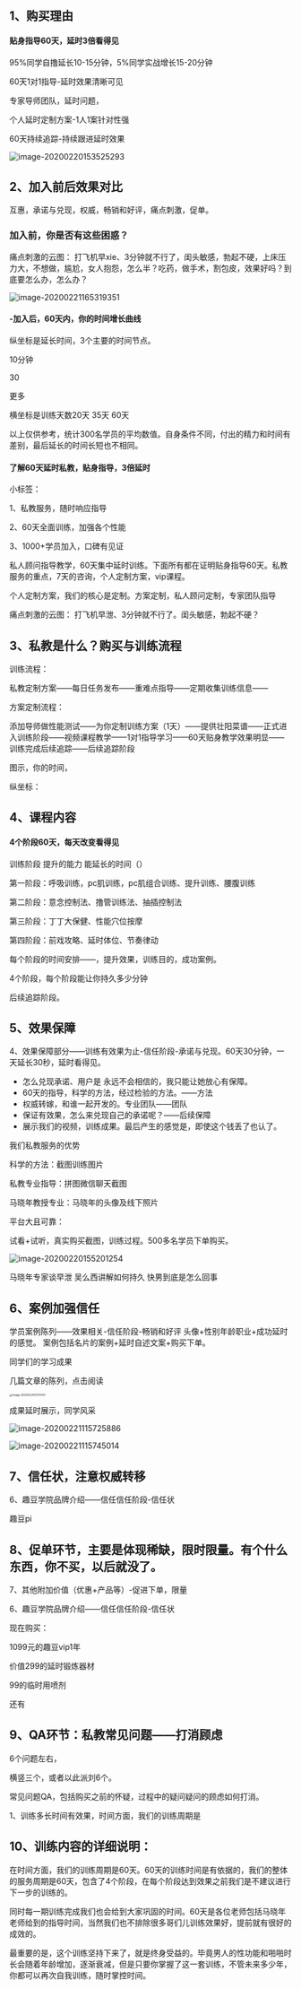 ## 1、购买理由

#### 贴身指导60天，延时3倍看得见

95%同学自撸延长10-15分钟，5%同学实战增长15-20分钟



60天1对1指导-延时效果清晰可见

专家导师团队，延时问题，

个人延时定制方案-1人1案针对性强

60天持续追踪-持续跟进延时效果

![image-20200220153525293](C:\Users\万万\AppData\Roaming\Typora\typora-user-images\image-20200220153525293.png)



## 2、加入前后效果对比

互惠，承诺与兑现，权威，畅销和好评，痛点刺激，促单。

### 加入前，你是否有这些困惑？

痛点刺激的云图：
打飞机早xie、3分钟就不行了，闺头敏感，勃起不硬，上床压力大，不想做，尴尬，女人抱怨，怎么半？吃药，做手术，割包皮，效果好吗？到底要怎么办，怎么办？

![image-20200221165319351](C:\Users\万万\AppData\Roaming\Typora\typora-user-images\image-20200221165319351.png)



#### -加入后，60天内，你的时间增长曲线

纵坐标是延长时间，3个主要的时间节点。

10分钟

30

更多



横坐标是训练天数20天 35天  60天

以上仅供参考，统计300名学员的平均数值。自身条件不同，付出的精力和时间有差别，最后延长的时间长短也不相同。



#### 了解60天延时私教，贴身指导，3倍延时



小标签：

1、私教服务，随时响应指导



2、60天全面训练，加强各个性能



3、1000+学员加入，口碑有见证



私人顾问指导教学，60天集中延时训练。下面所有都在证明贴身指导60天。私教服务的重点，7天的咨询，个人定制方案，vip课程。



个人定制方案，我们的核心是定制。方案定制，私人顾问定制，专家团队指导



痛点刺激的云图：
打飞机早泄、3分钟就不行了。闺头敏感，勃起不硬？



## 3、私教是什么？购买与训练流程

训练流程：

私教定制方案——每日任务发布——重难点指导——定期收集训练信息——





方案定制流程：

添加导师做性能测试——为你定制训练方案（1天）——提供壮阳菜谱——正式进入训练阶段——视频课程教学——1对1指导学习——60天贴身教学效果明显——训练完成后续追踪——后续追踪阶段



图示，你的时间，

纵坐标：



## 4、课程内容

#### 4个阶段60天，每天改变看得见

训练阶段       提升的能力      能延长的时间（）

第一阶段：呼吸训练，pc肌训练，pc肌组合训练、提升训练、腰腹训练



第二阶段：意念控制法、撸管训练法、抽插控制法



第三阶段：丁丁大保健、性能穴位按摩



第四阶段：前戏攻略、延时体位、节奏律动



每个阶段的时间安排——，提升效果，训练目的，成功案例。



4个阶段，每个阶段能让你持久多少分钟



后续追踪阶段。





## 5、效果保障

4、效果保障部分——训练有效果为止-信任阶段-承诺与兑现。60天30分钟，一天延长30秒，延时看得见。

- 怎么兑现承诺、用户是 永远不会相信的，我只能让她放心有保障。
- 60天的指导，科学的方法，经过检验的方法。——方法
- 权威转嫁，和谁一起开发的。专业团队——团队
- 保证有效果，怎么来兑现自己的承诺呢？——后续保障
- 展示我们的视频，训练成果。最后产生的感觉是，即使这个钱丢了也认了。



我们私教服务的优势



科学的方法：截图训练图片



私教专业指导：拼图微信聊天截图



马晓年教授专业：马晓年的头像及线下照片



平台大且可靠：



试看+试听，真实购买截图，训练过程。500多名学员下单购买。

![image-20200220155201254](C:\Users\万万\AppData\Roaming\Typora\typora-user-images\image-20200220155201254.png)

马晓年专家谈早泄     吴么西讲解如何持久  快男到底是怎么回事



## 6、案例加强信任

学员案例陈列——效果相关-信任阶段-畅销和好评
头像+性别年龄职业+成功延时的感觉。
案例包括名片的案例+延时自述文案+购买下单。

同学们的学习成果

几篇文章的陈列，点击阅读

<img src="C:\Users\万万\AppData\Roaming\Typora\typora-user-images\image-20200224113701417.png" alt="image-20200224113701417" style="zoom:33%;" />

成果延时展示，同学风采



![image-20200221115725886](C:\Users\万万\AppData\Roaming\Typora\typora-user-images\image-20200221115725886.png)

![image-20200221115745014](C:\Users\万万\AppData\Roaming\Typora\typora-user-images\image-20200221115745014.png)



## 7、信任状，注意权威转移

6、趣豆学院品牌介绍——信任信任阶段-信任状

趣豆pi



## 8、促单环节，主要是体现稀缺，限时限量。有个什么东西，你不买，以后就没了。

7、其他附加价值（优惠+产品等）-促进下单，限量

6、趣豆学院品牌介绍——信任信任阶段-信任状

现在购买：

1099元的趣豆vip1年

价值299的延时锻炼器材

99的临时用喷剂

还有





## 9、QA环节：私教常见问题——打消顾虑

6个问题左右，

横竖三个，或者以此派刘6个。

常见问题QA，包括购买之前的怀疑，过程中的疑问疑问的顾虑如何打消。

1、训练多长时间有效果，时间方面，我们的训练周期是



## 10、训练内容的详细说明：

在时间方面，我们的训练周期是60天。60天的训练时间是有依据的，我们的整体的服务周期是60天，包含了4个阶段，在每个阶段达到效果之前我们是不建议进行下一步的训练的。



同时每一期训练完成我们也会给到大家巩固的时间。60天是各位老师包括马晓年老师给到的指导时间，当然我们也不排除很多哥们儿训练效果好，提前就有很好的成效的。



最重要的是，这个训练坚持下来了，就是终身受益的。毕竟男人的性功能和啪啪时长会随着年龄增加，逐渐衰减，但是只要你掌握了这一套训练，不管未来多少年，你都可以再次自我训练，随时掌控时间。












